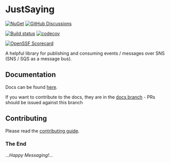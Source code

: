 # JustSaying

[![NuGet](https://img.shields.io/nuget/v/JustSaying.svg?maxAge=3600)](https://www.nuget.org/packages/JustSaying/)
[![GitHub Discussions](https://img.shields.io/github/discussions/justeattakeaway/JustSaying)](https://github.com/justeattakeaway/JustSaying/discussions)

[![Build status](https://img.shields.io/github/actions/workflow/status/justeattakeaway/JustSaying/build.yml?branch=main&logo=github)](https://github.com/justeattakeaway/JustSaying/actions?query=workflow%3Abuild+branch%3Amain)
[![codecov](https://codecov.io/gh/justeattakeaway/JustSaying/branch/main/graph/badge.svg)](https://codecov.io/gh/justeattakeaway/JustSaying)

[![OpenSSF Scorecard](https://api.securityscorecards.dev/projects/github.com/justeattakeaway/JustSaying/badge)](https://securityscorecards.dev/viewer/?uri=github.com/justeattakeaway/JustSaying)

A helpful library for publishing and consuming events / messages over SNS (SNS / SQS as a message bus).

## Documentation

Docs can be found [here](https://justeat.gitbook.io/justsaying/).

If you want to contribute to the docs, they are in the [docs branch](https://github.com/justeattakeaway/JustSaying/tree/docs) - PRs should be issued against this branch

## Contributing

Please read the [contributing guide](./.github/CONTRIBUTING.md "Contributing to JustSaying").

### The End

..._Happy Messaging!..._
